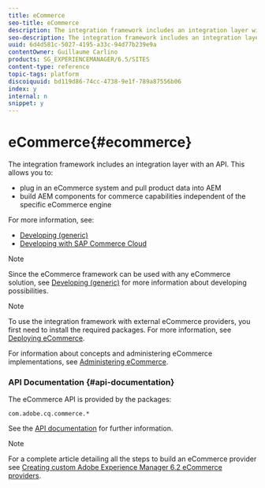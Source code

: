 ```yaml
---
title: eCommerce
seo-title: eCommerce
description: The integration framework includes an integration layer with an API
seo-description: The integration framework includes an integration layer with an API
uuid: 6d4d581c-5027-4195-a33c-94d77b239e9a
contentOwner: Guillaume Carlino
products: SG_EXPERIENCEMANAGER/6.5/SITES
content-type: reference
topic-tags: platform
discoiquuid: bd119d86-74cc-4738-9e1f-789a87556b06
index: y
internal: n
snippet: y
---
```


# eCommerce{#ecommerce}

The integration framework includes an integration layer with an API. This allows you to:

* plug in an eCommerce system and pull product data into AEM
* build AEM components for commerce capabilities independent of the specific eCommerce engine

For more information, see:

* [Developing (generic)](/6-5/sites/developing/using/generic.md)
* [Developing with SAP Commerce Cloud](../../../../6-5/sites/developing/using/hybris.md)

>[!NOTE]
>
>Since the eCommerce framework can be used with any eCommerce solution, see [Developing (generic)](/6-5/sites/developing/using/generic.md) for more information about developing possibilities.

>[!NOTE]
>
>To use the integration framework with external eCommerce providers, you first need to install the required packages. For more information, see [Deploying eCommerce](../../../../6-5/sites/deploying/using/ecommerce.md).
>
>For information about concepts and administering eCommerce implementations, see [Administering eCommerce](../../../../6-5/sites/administering/using/ecommerce.md).

### API Documentation {#api-documentation}

The eCommerce API is provided by the packages:

`com.adobe.cq.commerce.*`

See the [API documentation](/6-5/sites/developing/using/reference-materials/javadoc/index.md) for further information.

>[!NOTE]
>
>For a complete article detailing all the steps to build an eCommerce provider see [Creating custom Adobe Experience Manager 6.2 eCommerce providers](/using/ecommerce62.md).

